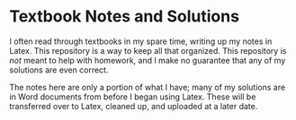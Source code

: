 # Textbook Notes and Solutions
I often read through textbooks in my spare time, writing up my notes in Latex. This repository is a way to keep all that organized. This repository is *not* meant to help with homework, and I make no guarantee that any of my solutions are even correct. 

The notes here are only a portion of what I have; many of my solutions are in Word documents from before I began using Latex. These will be transferred over to Latex, cleaned up, and uploaded at a later date.
